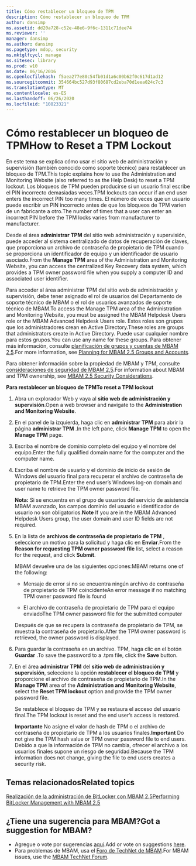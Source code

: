 ```yaml
---
title: Cómo restablecer un bloqueo de TPM
description: Cómo restablecer un bloqueo de TPM
author: dansimp
ms.assetid: dd20a728-c52e-48e6-9f6c-1311c71dee74
ms.reviewer: ''
manager: dansimp
ms.author: dansimp
ms.pagetype: mdop, security
ms.mktglfcycl: manage
ms.sitesec: library
ms.prod: w10
ms.date: 06/16/2016
ms.openlocfilehash: f5aea277e80c54fb01d1a6c00b62f0c617d1ad12
ms.sourcegitcommit: 354664bc527d93f80687cd2eba70d1eea024c7c3
ms.translationtype: MT
ms.contentlocale: es-ES
ms.lasthandoff: 06/26/2020
ms.locfileid: "10823321"
---
```

# <span data-ttu-id="17b3e-103">Cómo restablecer un bloqueo de TPM</span><span class="sxs-lookup"><span data-stu-id="17b3e-103">How to Reset a TPM Lockout</span></span>


<span data-ttu-id="17b3e-104">En este tema se explica cómo usar el sitio web de administración y supervisión (también conocido como soporte técnico) para restablecer un bloqueo de TPM.</span><span class="sxs-lookup"><span data-stu-id="17b3e-104">This topic explains how to use the Administration and Monitoring Website (also referred to as the Help Desk) to reset a TPM lockout.</span></span> <span data-ttu-id="17b3e-105">Los bloqueos de TPM pueden producirse si un usuario final escribe el PIN incorrecto demasiadas veces.</span><span class="sxs-lookup"><span data-stu-id="17b3e-105">TPM lockouts can occur if an end user enters the incorrect PIN too many times.</span></span> <span data-ttu-id="17b3e-106">El número de veces que un usuario puede escribir un PIN incorrecto antes de que los bloqueos de TPM varíen de un fabricante a otro.</span><span class="sxs-lookup"><span data-stu-id="17b3e-106">The number of times that a user can enter an incorrect PIN before the TPM locks varies from manufacturer to manufacturer.</span></span>

<span data-ttu-id="17b3e-107">Desde el área **administrar TPM** del sitio web administración y supervisión, puede acceder al sistema centralizado de datos de recuperación de claves, que proporciona un archivo de contraseña de propietario de TPM cuando se proporciona un identificador de equipo y un identificador de usuario asociado.</span><span class="sxs-lookup"><span data-stu-id="17b3e-107">From the **Manage TPM** area of the Administration and Monitoring Website, you can access the centralized Key Recovery data system, which provides a TPM owner password file when you supply a computer ID and associated user identifier.</span></span>

<span data-ttu-id="17b3e-108">Para acceder al área administrar TPM del sitio web de administración y supervisión, debe tener asignado el rol de usuarios del Departamento de soporte técnico de MBAM o el rol de usuarios avanzados de soporte técnico de MBAM.</span><span class="sxs-lookup"><span data-stu-id="17b3e-108">To access the Manage TPM area of the Administration and Monitoring Website, you must be assigned the MBAM Helpdesk Users role or the MBAM Advanced Helpdesk Users role.</span></span> <span data-ttu-id="17b3e-109">Estos roles son grupos que los administradores crean en Active Directory.</span><span class="sxs-lookup"><span data-stu-id="17b3e-109">These roles are groups that administrators create in Active Directory.</span></span> <span data-ttu-id="17b3e-110">Puede usar cualquier nombre para estos grupos.</span><span class="sxs-lookup"><span data-stu-id="17b3e-110">You can use any name for these groups.</span></span> <span data-ttu-id="17b3e-111">Para obtener más información, consulte [planificación de grupos y cuentas de MBAM 2,5](planning-for-mbam-25-groups-and-accounts.md#bkmk-helpdesk-roles).</span><span class="sxs-lookup"><span data-stu-id="17b3e-111">For more information, see [Planning for MBAM 2.5 Groups and Accounts](planning-for-mbam-25-groups-and-accounts.md#bkmk-helpdesk-roles).</span></span>

<span data-ttu-id="17b3e-112">Para obtener información sobre la propiedad de MBAM y TPM, consulte [consideraciones de seguridad de MBAM 2,5](mbam-25-security-considerations.md#bkmk-tpm).</span><span class="sxs-lookup"><span data-stu-id="17b3e-112">For information about MBAM and TPM ownership, see [MBAM 2.5 Security Considerations](mbam-25-security-considerations.md#bkmk-tpm).</span></span>

**<span data-ttu-id="17b3e-113">Para restablecer un bloqueo de TPM</span><span class="sxs-lookup"><span data-stu-id="17b3e-113">To reset a TPM lockout</span></span>**

1.  <span data-ttu-id="17b3e-114">Abra un explorador Web y vaya al **sitio web de administración y supervisión**.</span><span class="sxs-lookup"><span data-stu-id="17b3e-114">Open a web browser and navigate to the **Administration and Monitoring Website**.</span></span>

2.  <span data-ttu-id="17b3e-115">En el panel de la izquierda, haga clic en **administrar TPM** para abrir la página **administrar TPM** .</span><span class="sxs-lookup"><span data-stu-id="17b3e-115">In the left pane, click **Manage TPM** to open the **Manage TPM** page.</span></span>

3.  <span data-ttu-id="17b3e-116">Escriba el nombre de dominio completo del equipo y el nombre del equipo.</span><span class="sxs-lookup"><span data-stu-id="17b3e-116">Enter the fully qualified domain name for the computer and the computer name.</span></span>

4.  <span data-ttu-id="17b3e-117">Escriba el nombre de usuario y el dominio de inicio de sesión de Windows del usuario final para recuperar el archivo de contraseña de propietario de TPM.</span><span class="sxs-lookup"><span data-stu-id="17b3e-117">Enter the end user’s Windows log-on domain and user name to retrieve the TPM owner password file.</span></span>

    <span data-ttu-id="17b3e-118">**Nota:**  Si se encuentra en el grupo de usuarios del servicio de asistencia MBAM avanzado, los campos dominio del usuario e identificador de usuario no son obligatorios.</span><span class="sxs-lookup"><span data-stu-id="17b3e-118">**Note** If you are in the MBAM Advanced Helpdesk Users group, the user domain and user ID fields are not required.</span></span>

     

5.  <span data-ttu-id="17b3e-119">En la lista de **archivos de contraseña de propietario de TPM** , seleccione un motivo para la solicitud y haga clic en **Enviar**.</span><span class="sxs-lookup"><span data-stu-id="17b3e-119">From the **Reason for requesting TPM owner password file** list, select a reason for the request, and click **Submit**.</span></span>

    <span data-ttu-id="17b3e-120">MBAM devuelve una de las siguientes opciones:</span><span class="sxs-lookup"><span data-stu-id="17b3e-120">MBAM returns one of the following:</span></span>

    -   <span data-ttu-id="17b3e-121">Mensaje de error si no se encuentra ningún archivo de contraseña de propietario de TPM coincidente</span><span class="sxs-lookup"><span data-stu-id="17b3e-121">An error message if no matching TPM owner password file is found</span></span>

    -   <span data-ttu-id="17b3e-122">El archivo de contraseña de propietario de TPM para el equipo enviado</span><span class="sxs-lookup"><span data-stu-id="17b3e-122">The TPM owner password file for the submitted computer</span></span>

    <span data-ttu-id="17b3e-123">Después de que se recupera la contraseña de propietario de TPM, se muestra la contraseña de propietario.</span><span class="sxs-lookup"><span data-stu-id="17b3e-123">After the TPM owner password is retrieved, the owner password is displayed.</span></span>

6.  <span data-ttu-id="17b3e-124">Para guardar la contraseña en un archivo. TPM, haga clic en el botón **Guardar** .</span><span class="sxs-lookup"><span data-stu-id="17b3e-124">To save the password to a .tpm file, click the **Save** button.</span></span>

7.  <span data-ttu-id="17b3e-125">En el área **administrar TPM** del **sitio web de administración y supervisión**, seleccione la opción **restablecer el bloqueo de TPM** y proporcione el archivo de contraseña de propietario de TPM.</span><span class="sxs-lookup"><span data-stu-id="17b3e-125">In the **Manage TPM** area of the **Administration and Monitoring Website**, select the **Reset TPM lockout** option and provide the TPM owner password file.</span></span>

    <span data-ttu-id="17b3e-126">Se restablece el bloqueo de TPM y se restaura el acceso del usuario final.</span><span class="sxs-lookup"><span data-stu-id="17b3e-126">The TPM lockout is reset and the end user’s access is restored.</span></span>

    <span data-ttu-id="17b3e-127">**Importante**  No asigne el valor de hash de TPM o el archivo de contraseña de propietario de TPM a los usuarios finales.</span><span class="sxs-lookup"><span data-stu-id="17b3e-127">**Important** Do not give the TPM hash value or TPM owner password file to end users.</span></span> <span data-ttu-id="17b3e-128">Debido a que la información de TPM no cambia, ofrecer el archivo a los usuarios finales supone un riesgo de seguridad.</span><span class="sxs-lookup"><span data-stu-id="17b3e-128">Because the TPM information does not change, giving the file to end users creates a security risk.</span></span>

     



## <span data-ttu-id="17b3e-129">Temas relacionados</span><span class="sxs-lookup"><span data-stu-id="17b3e-129">Related topics</span></span>


[<span data-ttu-id="17b3e-130">Realización de la administración de BitLocker con MBAM 2.5</span><span class="sxs-lookup"><span data-stu-id="17b3e-130">Performing BitLocker Management with MBAM 2.5</span></span>](performing-bitlocker-management-with-mbam-25.md)

 

## <span data-ttu-id="17b3e-131">¿Tiene una sugerencia para MBAM?</span><span class="sxs-lookup"><span data-stu-id="17b3e-131">Got a suggestion for MBAM?</span></span>
- <span data-ttu-id="17b3e-132">Agregue o vote por sugerencias [aquí](http://mbam.uservoice.com/forums/268571-microsoft-bitlocker-administration-and-monitoring).</span><span class="sxs-lookup"><span data-stu-id="17b3e-132">Add or vote on suggestions [here](http://mbam.uservoice.com/forums/268571-microsoft-bitlocker-administration-and-monitoring).</span></span> 
- <span data-ttu-id="17b3e-133">Para problemas de MBAM, usa el [Foro de TechNet de MBAM](https://social.technet.microsoft.com/Forums/home?forum=mdopmbam).</span><span class="sxs-lookup"><span data-stu-id="17b3e-133">For MBAM issues, use the [MBAM TechNet Forum](https://social.technet.microsoft.com/Forums/home?forum=mdopmbam).</span></span> 





